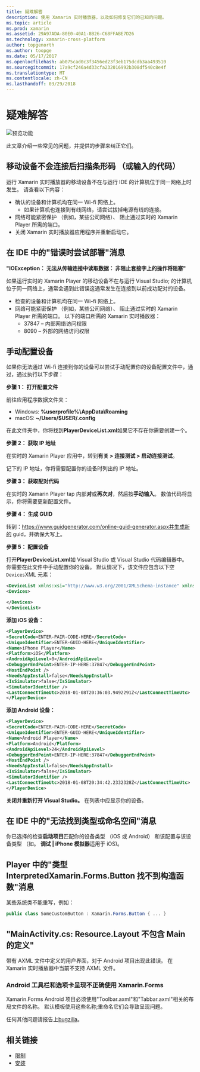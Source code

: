 ```yaml
---
title: 疑难解答
description: 使用 Xamarin 实时播放器，以及如何修复它们的已知的问题。
ms.topic: article
ms.prod: xamarin
ms.assetid: 29A97ADA-80E0-40A1-8B26-C68FFABE7D26
ms.technology: xamarin-cross-platform
author: topgenorth
ms.author: toopge
ms.date: 05/17/2017
ms.openlocfilehash: ab075cad0c3f3456ed23f3eb175dcdb3aa493510
ms.sourcegitcommit: 17a9cf246a4d33cfa232016992b308df540c8e4f
ms.translationtype: MT
ms.contentlocale: zh-CN
ms.lasthandoff: 03/29/2018
---
```

# <a name="troubleshooting"></a>疑难解答

![预览功能](~/media/shared/preview.png)

此文章介绍一些常见的问题，并提供的步骤来纠正它们。


## <a name="mobile-device-does-not-connect-after-scanning-barcode-or-entering-code"></a>移动设备不会连接后扫描条形码 （或输入的代码）

运行 Xamarin 实时播放器的移动设备不在与运行 IDE 的计算机位于同一网络上时发生。 请查看以下内容：

- 确认的设备和计算机均在同一 Wi-fi 网络上。
  - 如果计算机也连接到有线网络，请尝试拔掉电源有线的连接。
- 网络可能紧密保护 （例如，某些公司网络）、 阻止通过实时的 Xamarin Player 所需的端口。
- 关闭 Xamarin 实时播放器应用程序并重新启动它。


## <a name="error-while-trying-to-deploy-message-in-ide"></a>在 IDE 中的"错误时尝试部署"消息

**"IOException： 无法从传输连接中读取数据： 非阻止套接字上的操作将阻塞"**

如果运行实时的 Xamarin Player 的移动设备不在与运行 Visual Studio; 的计算机位于同一网络上，通常会遇到此错误这通常发生在连接到以前成功配对的设备。

* 检查的设备和计算机均在同一 Wi-fi 网络上。
* 网络可能紧密保护 （例如，某些公司网络）、 阻止通过实时的 Xamarin Player 所需的端口。 以下的端口所需的 Xamarin 实时播放器：
  * 37847 – 内部网络访问权限 
  * 8090 – 外部的网络访问权限

## <a name="manually-configure-device"></a>手动配置设备

如果你无法通过 Wi-fi 连接到你的设备可以尝试手动配置你的设备配置文件中，通过，通过执行以下步骤：

**步骤 1： 打开配置文件**

前往应用程序数据文件夹：

* Windows: **%userprofile%\AppData\Roaming**
* macOS: **~/Users/$USER/.config**

在此文件夹中，你将找到**PlayerDeviceList.xml**如果它不存在你需要创建一个。

**步骤 2： 获取 IP 地址**

在实时的 Xamarin Player 应用中，转到**有关 > 连接测试 > 启动连接测试**。

记下的 IP 地址，你将需要配置你的设备时列出的 IP 地址。

**步骤 3： 获取配对代码**

在实时的 Xamarin Player tap 内部**对**或**再次对**，然后按**手动输入**。 数值代码将显示，你将需要更新配置文件。

**步骤 4： 生成 GUID**

转到：https://www.guidgenerator.com/online-guid-generator.aspx并生成新的 guid，并确保大写上。


**步骤 5： 配置设备**

打开**PlayerDeviceList.xml**如 Visual Studio 或 Visual Studio 代码编辑器中。 你需要在此文件中手动配置你的设备。 默认情况下，该文件应包含以下空`Devices`XML 元素：

```xml
<DeviceList xmlns:xsi="http://www.w3.org/2001/XMLSchema-instance" xmlns:xsd="http://www.w3.org/2001/XMLSchema">
<Devices>

</Devices>
</DeviceList>
```

**添加 iOS 设备：**

```xml
<PlayerDevice>
<SecretCode>ENTER-PAIR-CODE-HERE</SecretCode>
<UniqueIdentifier>ENTER-GUID-HERE</UniqueIdentifier>
<Name>iPhone Player</Name>
<Platform>iOS</Platform>
<AndroidApiLevel>0</AndroidApiLevel>
<DebuggerEndPoint>ENTER-IP-HERE:37847</DebuggerEndPoint>
<HostEndPoint />
<NeedsAppInstall>false</NeedsAppInstall>
<IsSimulator>false</IsSimulator>
<SimulatorIdentifier />
<LastConnectTimeUtc>2018-01-08T20:36:03.9492291Z</LastConnectTimeUtc>
</PlayerDevice>
```


**添加 Android 设备：**

```xml
<PlayerDevice>
<SecretCode>ENTER-PAIR-CODE-HERE</SecretCode>
<UniqueIdentifier>ENTER-GUID-HERE</UniqueIdentifier>
<Name>Android Player</Name>
<Platform>Android</Platform>
<AndroidApiLevel>24</AndroidApiLevel>
<DebuggerEndPoint>ENTER-IP-HERE:37847</DebuggerEndPoint>
<HostEndPoint />
<NeedsAppInstall>false</NeedsAppInstall>
<IsSimulator>false</IsSimulator>
<SimulatorIdentifier />
<LastConnectTimeUtc>2018-01-08T20:34:42.2332328Z</LastConnectTimeUtc>
</PlayerDevice>
```

**关闭并重新打开 Visual Studio。** 在列表中应显示你的设备。


## <a name="type-or-namespace-cannot-be-found-message-in-ide"></a>在 IDE 中的"无法找到类型或命名空间"消息

你已选择的检查**启动项目**匹配你的设备类型 （iOS 或 Android） 和该配置与该设备类型 （如。 **调试 | iPhone 模拟器**适用于 iOS)。

## <a name="constructor-on-type-interpretedxamarinformsbutton-not-found-message-in-player"></a>Player 中的"类型 InterpretedXamarin.Forms.Button 找不到构造函数"消息

某些系统类不能重写，例如：

```csharp
public class SomeCustomButton : Xamarin.Forms.Button { ... }
```

## <a name="mainactivitycs-resourcelayout-does-not-contain-a-definition-for-main"></a>"MainActivity.cs: Resource.Layout 不包含 Main 的定义"

带有 AXML 文件中定义的用户界面，对于 Android 项目出现此错误。
在 Xamarin 实时播放器中当前不支持 AXML 文件。

### <a name="android-toolbar-and-tabs-render-incorrectly-using-xamarinforms"></a>Android 工具栏和选项卡呈现不正确使用 Xamarin.Forms

Xamarin.Forms Android 项目必须使用"Toolbar.axml"和"Tabbar.axml"相关的布局文件的名称。 默认模板使用这些名称;重命名它们会导致呈现问题。


任何其他问题请报告上[bugzilla](https://aka.ms/live-player-report-issue)。


## <a name="related-links"></a>相关链接

- [限制](~/tools/live-player/limitations.md)
- [安装](~/tools/live-player/install.md)
